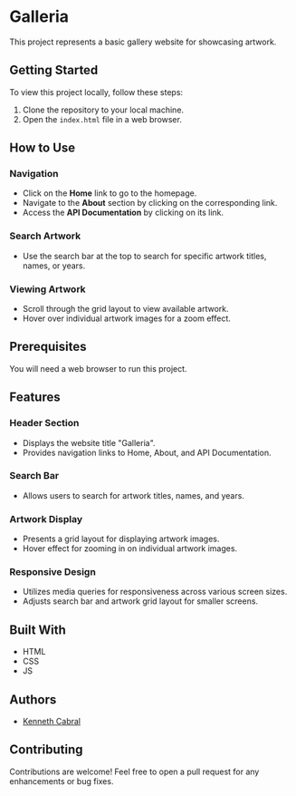 # Galleria

This project represents a basic gallery website for showcasing artwork.

## Getting Started

To view this project locally, follow these steps:

1. Clone the repository to your local machine.
2. Open the `index.html` file in a web browser.

## How to Use

### Navigation
- Click on the **Home** link to go to the homepage.
- Navigate to the **About** section by clicking on the corresponding link.
- Access the **API Documentation** by clicking on its link.

### Search Artwork
- Use the search bar at the top to search for specific artwork titles, names, or years.

### Viewing Artwork
- Scroll through the grid layout to view available artwork.
- Hover over individual artwork images for a zoom effect.

## Prerequisites

You will need a web browser to run this project.

## Features

### Header Section
- Displays the website title "Galleria".
- Provides navigation links to Home, About, and API Documentation.

### Search Bar
- Allows users to search for artwork titles, names, and years.

### Artwork Display
- Presents a grid layout for displaying artwork images.
- Hover effect for zooming in on individual artwork images.

### Responsive Design
- Utilizes media queries for responsiveness across various screen sizes.
- Adjusts search bar and artwork grid layout for smaller screens.

## Built With
- HTML
- CSS
- JS

## Authors
- [Kenneth Cabral](https://www.linkedin.com/in/kennethmcabral/)


## Contributing
Contributions are welcome! Feel free to open a pull request for any enhancements or bug fixes.


